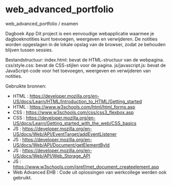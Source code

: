 # web_advanced_portfolio
web_advanced_portfolio / examen


Dagboek App
Dit project is een eenvoudige webapplicatie waarmee je dagboeknotities kunt toevoegen, weergeven en verwijderen. De notities worden opgeslagen in de lokale opslag van de browser, zodat ze behouden blijven tussen sessies.

Bestandstructuur:
index.html: bevat de HTML-structuur van de webpagina.
css/style.css: bevat de CSS-stijlen voor de pagina.
js/javascript.js: bevat de JavaScript-code voor het toevoegen, weergeven en verwijderen van notities.

Gebruikte bronnen: 
  - HTML : https://developer.mozilla.org/en-US/docs/Learn/HTML/Introduction_to_HTML/Getting_started
  - HTML : https://www.w3schools.com/html/html_forms.asp
  - CSS : https://www.w3schools.com/css/css3_flexbox.asp
  - CSS : https://developer.mozilla.org/en-US/docs/Learn/Getting_started_with_the_web/CSS_basics
  - JS : https://developer.mozilla.org/en-US/docs/Web/API/EventTarget/addEventListener
  - JS : https://developer.mozilla.org/en-US/docs/Web/API/Document/getElementById
  - JS : https://developer.mozilla.org/en-US/docs/Web/API/Web_Storage_API
  - JS : https://www.w3schools.com/jsref/met_document_createelement.asp
  - Web Advanced EHB : Code uit oplossingen van werkcollege werden ook gebruikt.
